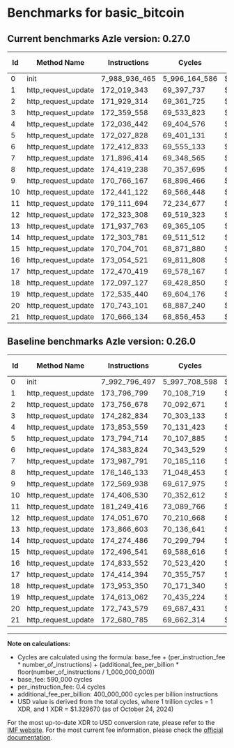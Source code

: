 # Benchmarks for basic_bitcoin

## Current benchmarks Azle version: 0.27.0

| Id  | Method Name         | Instructions  | Cycles        | USD           | USD/Million Calls | Change                                |
| --- | ------------------- | ------------- | ------------- | ------------- | ----------------- | ------------------------------------- |
| 0   | init                | 7_988_936_465 | 5_996_164_586 | $0.0079729202 | $7_972.92         | <font color="green">-3_860_032</font> |
| 1   | http_request_update | 172_019_343   | 69_397_737    | $0.0000922761 | $92.27            | <font color="green">-1_777_456</font> |
| 2   | http_request_update | 171_929_314   | 69_361_725    | $0.0000922282 | $92.22            | <font color="green">-1_827_364</font> |
| 3   | http_request_update | 172_359_558   | 69_533_823    | $0.0000924570 | $92.45            | <font color="green">-1_923_276</font> |
| 4   | http_request_update | 172_036_442   | 69_404_576    | $0.0000922852 | $92.28            | <font color="green">-1_817_117</font> |
| 5   | http_request_update | 172_027_828   | 69_401_131    | $0.0000922806 | $92.28            | <font color="green">-1_766_886</font> |
| 6   | http_request_update | 172_412_833   | 69_555_133    | $0.0000924854 | $92.48            | <font color="green">-1_970_991</font> |
| 7   | http_request_update | 171_896_414   | 69_348_565    | $0.0000922107 | $92.21            | <font color="green">-2_091_377</font> |
| 8   | http_request_update | 174_419_238   | 70_357_695    | $0.0000935525 | $93.55            | <font color="green">-1_726_895</font> |
| 9   | http_request_update | 170_766_167   | 68_896_466    | $0.0000916096 | $91.60            | <font color="green">-1_803_771</font> |
| 10  | http_request_update | 172_441_122   | 69_566_448    | $0.0000925004 | $92.50            | <font color="green">-1_965_408</font> |
| 11  | http_request_update | 179_111_694   | 72_234_677    | $0.0000960483 | $96.04            | <font color="green">-2_137_722</font> |
| 12  | http_request_update | 172_323_308   | 69_519_323    | $0.0000924378 | $92.43            | <font color="green">-1_728_362</font> |
| 13  | http_request_update | 171_937_763   | 69_365_105    | $0.0000922327 | $92.23            | <font color="green">-1_928_840</font> |
| 14  | http_request_update | 172_303_781   | 69_511_512    | $0.0000924274 | $92.42            | <font color="green">-1_970_705</font> |
| 15  | http_request_update | 170_704_701   | 68_871_880    | $0.0000915769 | $91.57            | <font color="green">-1_791_840</font> |
| 16  | http_request_update | 173_054_521   | 69_811_808    | $0.0000928267 | $92.82            | <font color="green">-1_779_031</font> |
| 17  | http_request_update | 172_470_419   | 69_578_167    | $0.0000925160 | $92.51            | <font color="green">-1_943_975</font> |
| 18  | http_request_update | 172_097_127   | 69_428_850    | $0.0000923175 | $92.31            | <font color="green">-1_856_223</font> |
| 19  | http_request_update | 172_535_440   | 69_604_176    | $0.0000925506 | $92.55            | <font color="green">-2_077_622</font> |
| 20  | http_request_update | 170_743_101   | 68_887_240    | $0.0000915973 | $91.59            | <font color="green">-2_000_478</font> |
| 21  | http_request_update | 170_666_134   | 68_856_453    | $0.0000915564 | $91.55            | <font color="green">-2_014_651</font> |

## Baseline benchmarks Azle version: 0.26.0

| Id  | Method Name         | Instructions  | Cycles        | USD           | USD/Million Calls |
| --- | ------------------- | ------------- | ------------- | ------------- | ----------------- |
| 0   | init                | 7_992_796_497 | 5_997_708_598 | $0.0079749732 | $7_974.97         |
| 1   | http_request_update | 173_796_799   | 70_108_719    | $0.0000932215 | $93.22            |
| 2   | http_request_update | 173_756_678   | 70_092_671    | $0.0000932001 | $93.20            |
| 3   | http_request_update | 174_282_834   | 70_303_133    | $0.0000934800 | $93.47            |
| 4   | http_request_update | 173_853_559   | 70_131_423    | $0.0000932516 | $93.25            |
| 5   | http_request_update | 173_794_714   | 70_107_885    | $0.0000932204 | $93.22            |
| 6   | http_request_update | 174_383_824   | 70_343_529    | $0.0000935337 | $93.53            |
| 7   | http_request_update | 173_987_791   | 70_185_116    | $0.0000933230 | $93.32            |
| 8   | http_request_update | 176_146_133   | 71_048_453    | $0.0000944710 | $94.47            |
| 9   | http_request_update | 172_569_938   | 69_617_975    | $0.0000925689 | $92.56            |
| 10  | http_request_update | 174_406_530   | 70_352_612    | $0.0000935458 | $93.54            |
| 11  | http_request_update | 181_249_416   | 73_089_766    | $0.0000971853 | $97.18            |
| 12  | http_request_update | 174_051_670   | 70_210_668    | $0.0000933570 | $93.35            |
| 13  | http_request_update | 173_866_603   | 70_136_641    | $0.0000932586 | $93.25            |
| 14  | http_request_update | 174_274_486   | 70_299_794    | $0.0000934755 | $93.47            |
| 15  | http_request_update | 172_496_541   | 69_588_616    | $0.0000925299 | $92.52            |
| 16  | http_request_update | 174_833_552   | 70_523_420    | $0.0000937729 | $93.77            |
| 17  | http_request_update | 174_414_394   | 70_355_757    | $0.0000935499 | $93.54            |
| 18  | http_request_update | 173_953_350   | 70_171_340    | $0.0000933047 | $93.30            |
| 19  | http_request_update | 174_613_062   | 70_435_224    | $0.0000936556 | $93.65            |
| 20  | http_request_update | 172_743_579   | 69_687_431    | $0.0000926613 | $92.66            |
| 21  | http_request_update | 172_680_785   | 69_662_314    | $0.0000926279 | $92.62            |

---

**Note on calculations:**

- Cycles are calculated using the formula: base_fee + (per_instruction_fee \* number_of_instructions) + (additional_fee_per_billion \* floor(number_of_instructions / 1_000_000_000))
- base_fee: 590_000 cycles
- per_instruction_fee: 0.4 cycles
- additional_fee_per_billion: 400_000_000 cycles per billion instructions
- USD value is derived from the total cycles, where 1 trillion cycles = 1 XDR, and 1 XDR = $1.329670 (as of October 24, 2024)

For the most up-to-date XDR to USD conversion rate, please refer to the [IMF website](https://www.imf.org/external/np/fin/data/rms_sdrv.aspx).
For the most current fee information, please check the [official documentation](https://internetcomputer.org/docs/current/developer-docs/gas-cost#execution).
